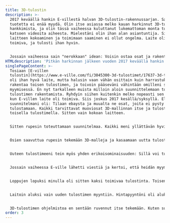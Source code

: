 ```yaml
---
title: 3D-tulostin
description: >-
  2017 keväällä hankin E-villestä halvan 3D-tulostin-rakennussarjan. Samaa
  tuotetta ei enää myydä. Olin itse asiassa melko kauan harkinnut 3D-tulostimen
  hankkimista, ja olin tässä vaiheessa kuluttanut lukemattoman monta tuntia
  katsoen videoita aiheesta. Mielestäni olin ihan alan asiantuntija. Siispä
  laitteen kokoaminen ja toimimaan saaminen ei ollut ongelma. Laite oli täysin
  toimiva, ja tulosti ihan hyvin.


  Jossain vaiheessa sain "nerokkaan" idean: Voisin ostaa osat ja rakentaa uuden tulostimen johon tulostaisin muoviosat E-villen tulostimella ja sitten voisin myydä sen vaikka Tori.fi-kaupassa ja tienata! No, suunnitelma ei ihan toteutunut, mutta sain kyllä itselleni toisen toimivan tulostimen.
HTMLdescription: 'Pitkän harkinnan jälkeen vuoden 2017 keväällä hankin itselleni E-villestä halvan 3D-tulostin-rakennussarjan. Laite oli täysin toimiva. Myöhemmin sain "nerokkaan" idean ja aloin rakentamaan toista tulostinta, jonka voisin myydä ja siten tienata.'
singlePageContent: >-
  Tosiaan [E-villen
  tulostin](https://www.e-ville.com/fi/3045300-3d-tulostimet/17637-3d-tulostin-prusa-i3-pohjainen-rakennussarja.html)
  oli ihan hyvä laite, mutta halusin vaan vähän osittain kuin harrastuksena
  rakentaa toisen tulostimen, ja toivoin pääseväni vähintään omilleni sen
  myymisessä. En nyt tarkalleen muista milloin aloin suunnittelemaan toisen
  tulostimen rakentamista. Ryhdyin siihen kuitenkin melko nopeasti sen jälkeen,
  kun E-villen laite oli toimiva. Siis joskus 2017 kesällä/syksyllä. Eli siis
  suunnitelmani oli: Tilaan ebaysta ja muualta ne osat, joita ei pysty
  tulostamaan. Kaikki tarvittavat muoviosat 3D-mallinnan itse ja tulostan sitten
  toisella tulostimella. Sitten vain kokoan laitteen.


  Sitten rupesin toteuttamaan suunnitelmaa. Kaikki meni yllättävän hyvin. Muutamia viikkoja tilaamisen jälkeen postilaatikkoon alkoi tulla mystisiä kiina-lähetyksiä. Ja niitähän tuli aika paljon. Yhteensä muistaakseni noin 30. Viikon ajan Posti toi joka päivä useita lähetyksiä, ja samaan aikaan julkisuudessa puhuttiin, miten Posti tekee tappiota, koska ihmiset tilaavat niin paljon krääsää Kiinasta. No, minun tilaukseni eivät olleet krääsää. Myös Postin luotettavuudesta on keskusteltu, mutta minulla on vain hyviä kokemuksia. Kaikki Kiinasta tilaamani pakkaukset ovat aina saapuneet perille, vaikka useimmiten pakkaukset näyttävät aika hämäriltä. (Tyylin pieni musta jätesäkki, jossa lukee jotain kiinaksi ja osoitetietoni lukevat jossain ja paketin sisällöksi on merkattu GIFT 2$. Tämän takia sanoin, että paketit olivat mystisiä.)


  Osien saavuttua rupesin tekemään 3D-malleja ja kasaamaan uutta tulostinta. Minulla ei siis ollut mitään ohjetta, vaan suunnittelin kaiken itse. Silti edelleen kaikki sujui hienosti. Suurin osa tekemistäni malleista olivat sopivia ensimmäisellä yrityksellä, ja lähes kaikki elektroniikka-osat olivat toimivia. Jossain oli jotain pientä ongelmaa, mutta siitä sai sitten rahat takaisin ja laitoin uuden osan tilaukseen. Melko nopeasti minulla oli toimiva tulostin. Kuten kuvista huomaa, ulkonäöltään uusi tulostin muistuttaa melko paljon E-villen tulostinta. Tämä ei ole sattumaa, vaan käytin E-villen tulostinta inspiraationa suunnitellessani uutta tulostinta. Suurin ulkonäön yhteinen tekijä tulostimissa on se, että molemmissa runko on rakennettu 2020-alumiiniprofiileista.<img id=printer src="/img/printer-small.jpg" width=500px style="float: right;" alt="3D-tulostin">


  Uuteen tulostimeeni tein myös yhden erikoisominaisuuden: Sillä voi tulostaa kahta eri väriä samaan printtiin. Tämän toteutin siten, että siinä on kaksi tulostinlankaa liikuttavaa moottoria (extruder), joista toinen on ns. "bowden extruder" ja toinen "direct drive extruder". Molemmat puskevat tulostinlankaa saman suuttimen läpi. Yllättävää kyllä, tämäkin ominaisuus toimii ja sain printattua kaksivärisiä osia. Myöhemmin kyllä totesin että ainakaan minä en koskaan oikeasti käytännössä tulosta kaksivärisiä osia. <img id=globe src="/img/globe-small.jpg" width=300px style="float: left;" alt="3D-tulostettu kaksivärinen maapallo">


  Jossain vaiheessa E-ville lähetti viestiä ja kertoi, että heidän myymänsä tulostimen virtalähde on vaarallinen ja se pitäisi vaihtaa. En tarkalleen muista, olinko tässä vaiheessa jo alkanut rakentaa uutta tulostinta. Viestissä sanottiin, että vanha virtalähde pitäisi irrottaa ja lähettää E-villelle, ja he sitten lähettäisivät mahdollisimman nopeasti uuden virtalähteen. Valitettavasti siinä olisi kestänyt ainakin 5-9 viikkoa. Enhän minä voinut olla niin kauan ilman tulostinta, kun pitäisi vielä tulostaa osia toista tulostinta varten. Onneksi meillä oli kotona yksi vanha pöytätietokone, jota ei oltu käytetty pitkään aikaan. Nappasin siitä virtalähteen ja totesin, että sen 12 voltin linjan (Tulostimeni toimii 12V jännitteellä) pitäisi olla tarpeeksi tehokas tulostimeeni. Siispä kytkin sen tulostimeeni, ja lähetin vanhan virtalähteen E-villelle. En tarvinnut enää heiltä uutta virtalähdettä, ja he onneksi tarjosivatkin mahdollisuutta saada rahaa uuden virtalähteen sijasta, kun lähetin vanhan vaarallisen virtalähteen heille. Tämän jälkeen minulla oli siis edelleen toimiva tulostin, mutta virtalähde oli vanha tietokoneen virtalähde, joka sopi tulostimeen täysin, kunhan vain ensin olin tulostanut pienet muoviosat, joilla sen sai tulostimen runkoon kätevästi kiinni.<img id=boat src="/img/boat-small.JPG" width=300px style="float: left;" alt="Sininen 3DBenchy">


  Loppujen lopuksi minulla oli sitten kaksi toimivaa tulostinta. Toisen olin itse rakentanut täysin alusta asti, ja toinen oli E-villen rakennussarjaan perustuva. Sitäkin oli kyllä muokannut virtalähteen vaihdon lisäksi lisäämällä siihen LCD-näytön ja vaihtamalla lasisen tulostusalustan metalliseen. Tulostusalustan vaihto oli pakollinen, koska lasinen alusta meni rikki. (Vinkki: Tulosteet voivat tarttua alustaan kiinni melko vahvasti. Älä silti yritä irrottaa niitä puukolla. Käytä jotain vähemmän vaarallista työkalua (esim. metallinen lasta) , ja pidä terää aina itsestäsi poispäin. Puukkoa käyttäessä voisi ehkä käydä ainakin niin, että puukko lipeää ja puukotat itseäsi käteen. Tällöin huonolla tuurilla voisit myös pudottaa kädessäsi olevan lasisen tulostusalustan, ja se voisi tietenkin mennä rikki. Älä käytä puukkoa.)


  Laitoin aluksi vain uuden tulostimen myyntiin. Hintapyyntöni oli aluksi melko korkea, muistaakseni noin 500€. Laskin sitä hiljalleen alas, kun ostajia ei tullut. Lopulta hintapyyntöni oli 300€. En halunnut laskea hintaa enää alemmas, koska omissa silmissäni tulostin oli ainakin tämän arvoinen. Ehkä sillä oli myös tunnearvoa, olihan se täysin minun omaa käsialaani. Tässä vaiheessa laitoin myös E-villen tulostimen myyntiin. Sen hinnaksi laitoin 150€. Lopulta E-villen tulostin meni kaupaksi muistaakseni hintaan 130€. Kokonaan itse rakentamani ja suunnittelemani tulostin on edelleen käytössäni. Näin myöhemmin ajateltuna olen ihan tyytyväinen siihen, että möin E-ville tulostimen enkä itse tehtyä laitetta.<img id=printer-electronics src="/img/printer-electronics-small.JPG" width=400px style="float: left;" alt="3D-tulostimen elektroniikka (RAMPS 1.4) ja tuuletin">


  3D-tulostimen ohjelmistoa en sentään ruvennut itse tekemään. Kuten suuri osa markkinoiden 3D-tulostimista, minunkin tulostimeni pyörittää open-source-ohjelmistoa nimeltä [Marlin](https://marlinfw.org/). Mielestäni hienoa on se, että 3D-tulostimen aivoina toimii Arduino Mega 2560, ja Marlin-ohjelmiston voi "kääntää" (compile) ja asentaa käyttäen Arduino IDE:tä.
order: 3
---
```

